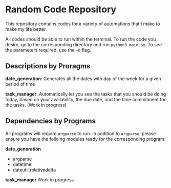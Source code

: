 # Random Code Repository

This repository contains codes for a variety of automations that I make to make my life better.

All codes should be able to run within the terminal. To run the code you desire, go to the corresponding directory and run ``python3 main.py``. To see the parameters required, use the ``-h`` flag.

## Descriptions by Proragms

**date_generation**: Generates all the dates with day of the week for a given period of time

**task_manager**: Automatically let you see the tasks that you should be doing today, based on your availability, the due date, and the time commitment for the tasks. (Work in progress)


## Dependencies by Programs

All programs will require ``argparse`` to run. In addition to ``argparse``, please ensure you have the folloing modules ready for the corresponding program:

**date_generation**
- argparse
- datetime
- dateutil.relativedelta

**task_manager**
Work in progress
